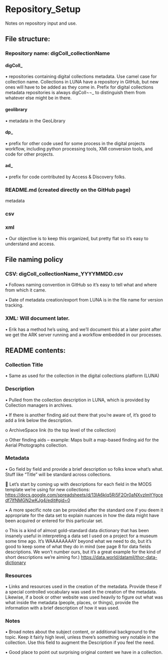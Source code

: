 # Repository_Setup
Notes on repository input and use.
## File structure:
### Repository name: digColl_collectionName
#### digColl_ 
 • repositories containing digital collections metadata. Use camel case for collection name. Collections in LUNA have a repository in GitHub, but new ones will have to be added as they come in. Prefix for digital collections metadata repositories is always digColl¬¬_ to distinguish them from whatever else might be in there. 
#### geolibrary 
 • metadata in the GeoLibrary
#### dp_  
 • prefix for other code used for some process in the digital projects workflow, including python processing tools, XMl conversion tools, and code for other projects.
#### ad_ 
 • prefix for code contributed by Access & Discovery folks. 
### README.md (created directly on the GitHub page)
metadata
###                csv
###                xml
 • Our objective is to keep this organized, but pretty flat so it’s easy to understand and access.
 
## File naming policy
### CSV: digColl_collectionName_YYYYMMDD.csv
 • Follows naming convention in GitHub so it’s easy to tell what and where from which it came.

• Date of metadata creation/export from LUNA is in the file name for version tracking.
### XML: Will document later.
 • Erik has a method he’s using, and we’ll document this at a later point after we get the ARK server running and a workflow embedded in our processes.
 
## README contents:
### Collection Title
 • Same as used for the collection in the digital collections platform (LUNA)
### Description
 • Pulled from the collection description in LUNA, which is provided by Collection managers in archives.

• If there is another finding aid out there that you’re aware of, it’s good to add a link below the description.

o   ArchiveSpace link (to the top level of the collection)

o   Other finding aids – example: Maps built a map-based finding aid for the Aerial Photographs collection.  
### Metadata
 • Go field by field and provide a brief description so folks know what’s what. Stuff like “Title” will be standard across collections. 

  Let’s start by coming up with descriptions for each field in the MODS template we’re using for new collections: https://docs.google.com/spreadsheets/d/13IA6klq5Ri5F2Or0aNXvzlmYYgcedf7lfNMGN2wKJg4/edit#gid=0

• A more specific note can be provided after the standard one if you deem it appropriate for the data set to explain nuances in how the data might have been acquired or entered for this particular set.

o   This is a kind of almost gold-standard data dictionary that has been insanely useful in interpreting a data set I used on a project for a museum some time ago. It’s WAAAAAAAAY beyond what we need to do, but it’s good to keep some of what they do in mind (see page 8 for data fields descriptions. We won’t number ours, but it’s a great example for the kind of short descriptions we’re aiming for.) https://data.world/datamil/thor-data-dictionary
### Resources
 • Links and resources used in the creation of the metadata. Provide these if a special controlled vocabulary was used in the creation of the metadata. Likewise, if a book or other website was used heavily to figure out what was what inside the metadata (people, places, or things), provide the information with a brief description of how it was used.
### Notes
 • Broad notes about the subject content, or additional background to the topic. Keep it fairly high level, unless there’s something very notable in the collection. Use this field to augment the Description if you feel the need.

• Good place to point out surprising original content we have in a collection.
